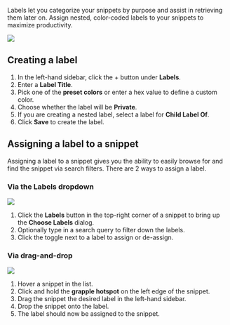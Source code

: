 Labels let you categorize your snippets by purpose and assist in retrieving them later on. Assign nested, color-coded labels to your snippets to maximize productivity.

![](https://cdn.cacher.io/intro-snippets/creating-a-label.gif)

## Creating a label

1. In the left-hand sidebar, click the + button under **Labels**.
2. Enter a **Label Title**.
3. Pick one of the **preset colors** or enter a hex value to define a custom color.
4. Choose whether the label will be **Private**.
5. If you are creating a nested label, select a label for **Child Label Of**.
6. Click **Save** to create the label.


## Assigning a label to a snippet

Assigning a label to a snippet gives you the ability to easily browse for and find the snippet via search filters. There are 2 ways to assign a label.

### Via the Labels dropdown

![](https://cdn.cacher.io/intro-snippets/assign-labels-dropdown.gif)

1. Click the **Labels** button in the top-right corner of a snippet to bring up the **Choose Labels** dialog.
2. Optionally type in a search query to filter down the labels.
3. Click the toggle next to a label to assign or de-assign.

### Via drag-and-drop

![](https://cdn.cacher.io/intro-snippets/assign-labels-drag.gif)

1. Hover a snippet in the list.
2. Click and hold the **grapple hotspot** on the left edge of the snippet.
3. Drag the snippet the desired label in the left-hand sidebar.
4. Drop the snippet onto the label.
5. The label should now be assigned to the snippet.